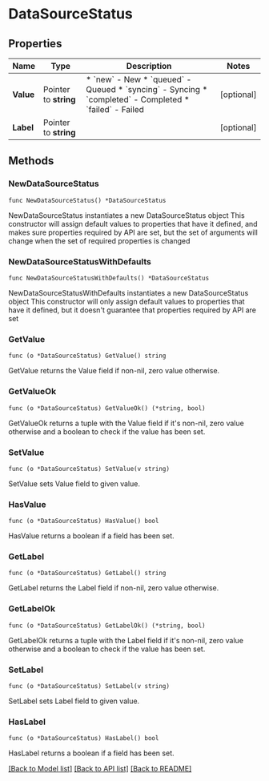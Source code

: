 # DataSourceStatus

## Properties

Name | Type | Description | Notes
------------ | ------------- | ------------- | -------------
**Value** | Pointer to **string** | * &#x60;new&#x60; - New * &#x60;queued&#x60; - Queued * &#x60;syncing&#x60; - Syncing * &#x60;completed&#x60; - Completed * &#x60;failed&#x60; - Failed | [optional] 
**Label** | Pointer to **string** |  | [optional] 

## Methods

### NewDataSourceStatus

`func NewDataSourceStatus() *DataSourceStatus`

NewDataSourceStatus instantiates a new DataSourceStatus object
This constructor will assign default values to properties that have it defined,
and makes sure properties required by API are set, but the set of arguments
will change when the set of required properties is changed

### NewDataSourceStatusWithDefaults

`func NewDataSourceStatusWithDefaults() *DataSourceStatus`

NewDataSourceStatusWithDefaults instantiates a new DataSourceStatus object
This constructor will only assign default values to properties that have it defined,
but it doesn't guarantee that properties required by API are set

### GetValue

`func (o *DataSourceStatus) GetValue() string`

GetValue returns the Value field if non-nil, zero value otherwise.

### GetValueOk

`func (o *DataSourceStatus) GetValueOk() (*string, bool)`

GetValueOk returns a tuple with the Value field if it's non-nil, zero value otherwise
and a boolean to check if the value has been set.

### SetValue

`func (o *DataSourceStatus) SetValue(v string)`

SetValue sets Value field to given value.

### HasValue

`func (o *DataSourceStatus) HasValue() bool`

HasValue returns a boolean if a field has been set.

### GetLabel

`func (o *DataSourceStatus) GetLabel() string`

GetLabel returns the Label field if non-nil, zero value otherwise.

### GetLabelOk

`func (o *DataSourceStatus) GetLabelOk() (*string, bool)`

GetLabelOk returns a tuple with the Label field if it's non-nil, zero value otherwise
and a boolean to check if the value has been set.

### SetLabel

`func (o *DataSourceStatus) SetLabel(v string)`

SetLabel sets Label field to given value.

### HasLabel

`func (o *DataSourceStatus) HasLabel() bool`

HasLabel returns a boolean if a field has been set.


[[Back to Model list]](../README.md#documentation-for-models) [[Back to API list]](../README.md#documentation-for-api-endpoints) [[Back to README]](../README.md)


